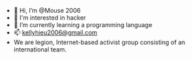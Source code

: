 - 👋 Hi, I’m @Mouse 2006
- 👀 I'm interested in hacker
- 🌱 I’m currently learning a programming language
- 📫 kellyhieu2006@gmail.com
- We are legion, Internet-based activist group consisting of an international team.

<!---
AlexBevis/AlexBevis is a ✨ special ✨ repository because its `README.md` (this file) appears on your GitHub profile.
You can click the Preview link to take a look at your changes.
--->
